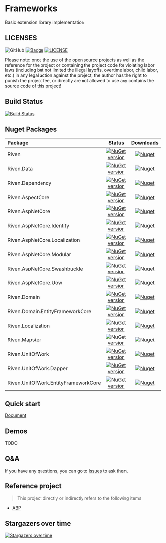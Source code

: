 # Frameworks
Basic extension library implementation

## LICENSES
![GitHub](https://img.shields.io/github/license/rivenfx/Framework?color=brightgreen)
[![Badge](https://img.shields.io/badge/link-996.icu-%23FF4D5B.svg?style=flat-square)](https://996.icu/#/zh_CN)
[![LICENSE](https://img.shields.io/badge/license-Anti%20996-blue.svg?style=flat-square)](https://github.com/996icu/996.ICU/blob/master/LICENSE)

Please note: once the use of the open source projects as well as the reference for the project or containing the project code for violating labor laws (including but not limited the illegal layoffs, overtime labor, child labor, etc.) in any legal action against the project, the author has the right to punish the project fee, or directly are not allowed to use any contains the source code of this project!


## Build Status
[![Build Status](https://dev.azure.com/rivenfx/RivenFx/_apis/build/status/rivenfx.Framework?branchName=master)](https://dev.azure.com/rivenfx/RivenFx/_build/latest?definitionId=3&branchName=master)

## Nuget Packages
|Package|Status|Downloads|
|:------|:-----:|:-----:|
|Riven|[![NuGet version](https://img.shields.io/nuget/v/Riven?color=brightgreen)](https://www.nuget.org/packages/Riven/)|[![Nuget](https://img.shields.io/nuget/dt/Riven?color=brightgreen)](https://www.nuget.org/packages/Riven/)|
|Riven.Data|[![NuGet version](https://img.shields.io/nuget/v/Riven.Data?color=brightgreen)](https://www.nuget.org/packages/Riven.Data/)|[![Nuget](https://img.shields.io/nuget/dt/Riven.Data?color=brightgreen)](https://www.nuget.org/packages/Riven.Data/)|
|Riven.Dependency|[![NuGet version](https://img.shields.io/nuget/v/Riven.Dependency?color=brightgreen)](https://www.nuget.org/packages/Riven.Dependency/)|[![Nuget](https://img.shields.io/nuget/dt/Riven.Dependency?color=brightgreen)](https://www.nuget.org/packages/Riven.Dependency/)|
|Riven.AspectCore|[![NuGet version](https://img.shields.io/nuget/v/Riven.AspectCore?color=brightgreen)](https://www.nuget.org/packages/Riven.AspectCore/)|[![Nuget](https://img.shields.io/nuget/dt/Riven.AspectCore?color=brightgreen)](https://www.nuget.org/packages/Riven.AspectCore/)|
|Riven.AspNetCore|[![NuGet version](https://img.shields.io/nuget/v/Riven.AspNetCore?color=brightgreen)](https://www.nuget.org/packages/Riven.AspNetCore/)|[![Nuget](https://img.shields.io/nuget/dt/Riven.AspNetCore?color=brightgreen)](https://www.nuget.org/packages/Riven.AspNetCore/)|
|Riven.AspNetCore.Identity|[![NuGet version](https://img.shields.io/nuget/v/Riven.AspNetCore.Identity?color=brightgreen)](https://www.nuget.org/packages/Riven.AspNetCore.Identity/)|[![Nuget](https://img.shields.io/nuget/dt/Riven.AspNetCore.Identity?color=brightgreen)](https://www.nuget.org/packages/Riven.AspNetCore.Identity/)|
|Riven.AspNetCore.Localization|[![NuGet version](https://img.shields.io/nuget/v/Riven.AspNetCore.Localization?color=brightgreen)](https://www.nuget.org/packages/Riven.AspNetCore.Localization/)|[![Nuget](https://img.shields.io/nuget/dt/Riven.AspNetCore.Localization?color=brightgreen)](https://www.nuget.org/packages/Riven.AspNetCore.Localization/)|
|Riven.AspNetCore.Modular|[![NuGet version](https://img.shields.io/nuget/v/Riven.AspNetCore.Modular?color=brightgreen)](https://www.nuget.org/packages/Riven.AspNetCore.Modular/)|[![Nuget](https://img.shields.io/nuget/dt/Riven.AspNetCore.Modular?color=brightgreen)](https://www.nuget.org/packages/Riven.AspNetCore.Modular/)|
|Riven.AspNetCore.Swashbuckle|[![NuGet version](https://img.shields.io/nuget/v/Riven.AspNetCore.Swashbuckle?color=brightgreen)](https://www.nuget.org/packages/Riven.AspNetCore.Swashbuckle/)|[![Nuget](https://img.shields.io/nuget/dt/Riven.AspNetCore.Swashbuckle?color=brightgreen)](https://www.nuget.org/packages/Riven.AspNetCore.Swashbuckle/)|
|Riven.AspNetCore.Uow|[![NuGet version](https://img.shields.io/nuget/v/Riven.AspNetCore.Uow?color=brightgreen)](https://www.nuget.org/packages/Riven.AspNetCore.Uow/)|[![Nuget](https://img.shields.io/nuget/dt/Riven.AspNetCore.Uow?color=brightgreen)](https://www.nuget.org/packages/Riven.AspNetCore.Uow/)|
|Riven.Domain|[![NuGet version](https://img.shields.io/nuget/v/Riven.Domain?color=brightgreen)](https://www.nuget.org/packages/Riven.Domain/)|[![Nuget](https://img.shields.io/nuget/dt/Riven.Domain?color=brightgreen)](https://www.nuget.org/packages/Riven.Domain/)|
|Riven.Domain.EntityFrameworkCore|[![NuGet version](https://img.shields.io/nuget/v/Riven.Domain.EntityFrameworkCore?color=brightgreen)](https://www.nuget.org/packages/Riven.Domain.EntityFrameworkCore/)|[![Nuget](https://img.shields.io/nuget/dt/Riven.Domain.EntityFrameworkCore?color=brightgreen)](https://www.nuget.org/packages/Riven.Domain.EntityFrameworkCore/)|
|Riven.Localization|[![NuGet version](https://img.shields.io/nuget/v/Riven.Localization?color=brightgreen)](https://www.nuget.org/packages/Riven.Localization/)|[![Nuget](https://img.shields.io/nuget/dt/Riven.Localization?color=brightgreen)](https://www.nuget.org/packages/Riven.Localization/)|
|Riven.Mapster|[![NuGet version](https://img.shields.io/nuget/v/Riven.Mapster?color=brightgreen)](https://www.nuget.org/packages/Riven.Mapster/)|[![Nuget](https://img.shields.io/nuget/dt/Riven.Mapster?color=brightgreen)](https://www.nuget.org/packages/Riven.Mapster/)|
|Riven.UnitOfWork|[![NuGet version](https://img.shields.io/nuget/v/Riven.UnitOfWork?color=brightgreen)](https://www.nuget.org/packages/Riven.UnitOfWork/)|[![Nuget](https://img.shields.io/nuget/dt/Riven.UnitOfWork?color=brightgreen)](https://www.nuget.org/packages/Riven.UnitOfWork/)|
|Riven.UnitOfWork.Dapper|[![NuGet version](https://img.shields.io/nuget/v/Riven.UnitOfWork.Dapper?color=brightgreen)](https://www.nuget.org/packages/Riven.UnitOfWork.Dapper/)|[![Nuget](https://img.shields.io/nuget/dt/Riven.UnitOfWork.Dapper?color=brightgreen)](https://www.nuget.org/packages/UnitOfWork.Dapper/)|
|Riven.UnitOfWork.EntityFrameworkCore|[![NuGet version](https://img.shields.io/nuget/v/Riven.UnitOfWork.EntityFrameworkCore?color=brightgreen)](https://www.nuget.org/packages/Riven.UnitOfWork.EntityFrameworkCore/)|[![Nuget](https://img.shields.io/nuget/dt/Riven.UnitOfWork.EntityFrameworkCore?color=brightgreen)](https://www.nuget.org/packages/Riven.UnitOfWork.EntityFrameworkCore/)|

## Quick start
[Document](docs/main.md)


## Demos
TODO

## Q&A
If you have any questions, you can go to  [Issues](https://github.com/rivenfx/Framework/issues)  to ask them.

## Reference project

> This project directly or indirectly refers to the following items

- [ABP](https://github.com/aspnetboilerplate/aspnetboilerplate)

## Stargazers over time

[![Stargazers over time](https://starchart.cc/rivenfx/Framework.svg)](https://starchart.cc/rivenfx/Framework)

